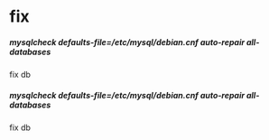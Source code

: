 # fix

##### mysqlcheck defaults-file=/etc/mysql/debian.cnf auto-repair all-databases

   fix  db

##### mysqlcheck defaults-file=/etc/mysql/debian.cnf auto-repair all-databases

   fix  db
